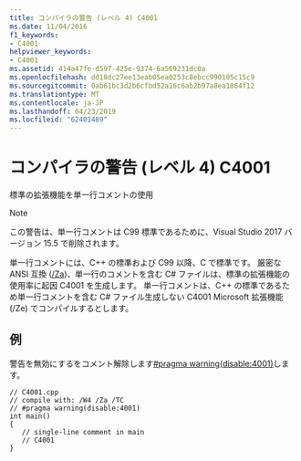 ```yaml
---
title: コンパイラの警告 (レベル 4) C4001
ms.date: 11/04/2016
f1_keywords:
- C4001
helpviewer_keywords:
- C4001
ms.assetid: 414a47fe-d597-425e-9374-6a569231dc0a
ms.openlocfilehash: dd18dc27ee13eab05ea0253c8ebcc990105c15c9
ms.sourcegitcommit: 0ab61bc3d2b6cfbd52a16c6ab2b97a8ea1864f12
ms.translationtype: MT
ms.contentlocale: ja-JP
ms.lasthandoff: 04/23/2019
ms.locfileid: "62401489"
---
```

# <a name="compiler-warning-level-4-c4001"></a>コンパイラの警告 (レベル 4) C4001

標準の拡張機能を単一行コメントの使用

> [!NOTE]
> この警告は、単一行コメントは C99 標準であるために、Visual Studio 2017 バージョン 15.5 で削除されます。

単一行コメントには、C++ の標準および C99 以降、C で標準です。
厳密な ANSI 互換 ([/Za](../../build/reference/za-ze-disable-language-extensions.md))、単一行のコメントを含む C# ファイルは、標準の拡張機能の使用率に起因 C4001 を生成します。 単一行コメントは、C++ の標準であるため単一行コメントを含む C# ファイル生成しない C4001 Microsoft 拡張機能 (/Ze) でコンパイルするとします。

## <a name="example"></a>例

警告を無効にするをコメント解除します[#pragma warning(disable:4001)](../../preprocessor/warning.md)します。

```
// C4001.cpp
// compile with: /W4 /Za /TC
// #pragma warning(disable:4001)
int main()
{
   // single-line comment in main
   // C4001
}
```